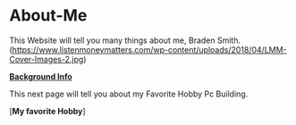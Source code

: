 # About-Me

This Website will tell you many things about me, Braden Smith.
(https://www.listenmoneymatters.com/wp-content/uploads/2018/04/LMM-Cover-Images-2.jpg)

[**Background Info**](https://github.com/Braden0103/About-Me/blob/master/Background%20Info.md)

This next page will tell you about my Favorite Hobby Pc Building.

 [**My favorite Hobby**]

